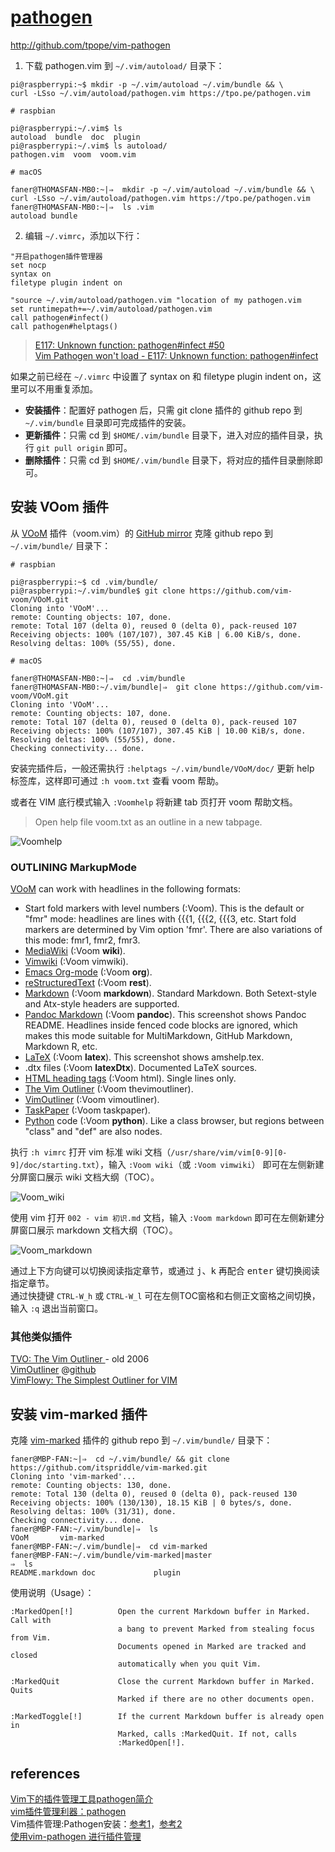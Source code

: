 # [pathogen](http://www.vim.org/scripts/script.php?script_id=2332)
http://github.com/tpope/vim-pathogen

1. 下载 pathogen.vim 到 `~/.vim/autoload/` 目录下：

```Shell
pi@raspberrypi:~$ mkdir -p ~/.vim/autoload ~/.vim/bundle && \
curl -LSso ~/.vim/autoload/pathogen.vim https://tpo.pe/pathogen.vim
```

```Shell
# raspbian

pi@raspberrypi:~/.vim$ ls
autoload  bundle  doc  plugin
pi@raspberrypi:~/.vim$ ls autoload/
pathogen.vim  voom  voom.vim
```

```Shell
# macOS

faner@THOMASFAN-MB0:~|⇒  mkdir -p ~/.vim/autoload ~/.vim/bundle && \
curl -LSso ~/.vim/autoload/pathogen.vim https://tpo.pe/pathogen.vim
faner@THOMASFAN-MB0:~|⇒  ls .vim
autoload bundle
```

2. 编辑 `~/.vimrc`，添加以下行：

```
"开启pathogen插件管理器
set nocp
syntax on
filetype plugin indent on

"source ~/.vim/autoload/pathogen.vim "location of my pathogen.vim
set runtimepath+=~/.vim/autoload/pathogen.vim
call pathogen#infect()
call pathogen#helptags()
```

> [E117: Unknown function: pathogen#infect #50](https://github.com/tpope/vim-pathogen/issues/50)  
> [Vim Pathogen won't load - E117: Unknown function: pathogen#infect](https://stackoverflow.com/questions/13080490/vim-pathogen-wont-load-e117-unknown-function-pathogeninfect)  

如果之前已经在 `~/.vimrc` 中设置了 syntax on 和 filetype plugin indent on，这里可以不用重复添加。

- **安装插件**：配置好 pathogen 后，只需 git clone 插件的 github repo 到 `~/.vim/bundle` 目录即可完成插件的安装。  
- **更新插件**：只需 cd 到 `$HOME/.vim/bundle` 目录下，进入对应的插件目录，执行 `git pull origin` 即可。  
- **删除插件**：只需 cd 到 `$HOME/.vim/bundle` 目录下，将对应的插件目录删除即可。  

## 安装 VOom 插件
从  [VOoM](http://www.vim.org/scripts/script.php?script_id=2657) 插件（voom.vim）的 [GitHub mirror](https://github.com/vim-voom/VOoM) 克隆 github repo 到 `~/.vim/bundle/` 目录下：

```Shell
# raspbian

pi@raspberrypi:~$ cd .vim/bundle/
pi@raspberrypi:~/.vim/bundle$ git clone https://github.com/vim-voom/VOoM.git
Cloning into 'VOoM'...
remote: Counting objects: 107, done.
remote: Total 107 (delta 0), reused 0 (delta 0), pack-reused 107
Receiving objects: 100% (107/107), 307.45 KiB | 6.00 KiB/s, done.
Resolving deltas: 100% (55/55), done.
```

```Shell
# macOS

faner@THOMASFAN-MB0:~|⇒  cd .vim/bundle
faner@THOMASFAN-MB0:~/.vim/bundle|⇒  git clone https://github.com/vim-voom/VOoM.git
Cloning into 'VOoM'...
remote: Counting objects: 107, done.
remote: Total 107 (delta 0), reused 0 (delta 0), pack-reused 107
Receiving objects: 100% (107/107), 307.45 KiB | 10.00 KiB/s, done.
Resolving deltas: 100% (55/55), done.
Checking connectivity... done.
```

安装完插件后，一般还需执行 `:helptags ~/.vim/bundle/VOoM/doc/` 更新 help 标签库，这样即可通过 `:h voom.txt` 查看 voom 帮助。

或者在 VIM 底行模式输入 `:Voomhelp` 将新建 tab 页打开 voom 帮助文档。

> Open help file voom.txt as an outline in a new tabpage. 

![Voomhelp](images/Voomhelp.png)

### OUTLINING MarkupMode

[VOoM](https://vim-voom.github.io/) can work with headlines in the following formats:

- Start fold markers with level numbers (:Voom). This is the default or "fmr" mode: headlines are lines with {{{1, {{{2, {{{3, etc. Start fold markers are determined by Vim option 'fmr'. There are also variations of this mode: fmr1, fmr2, fmr3.    
- [MediaWiki](https://en.wikipedia.org/wiki/Help:Wiki_markup#Sections) (:Voom **wiki**).  
- [Vimwiki](https://github.com/vimwiki/vimwiki) (:Voom vimwiki).  
- [Emacs Org-mode](http://orgmode.org/) (:Voom **org**).  
- [reStructuredText](http://docutils.sourceforge.net/rst.html) (:Voom **rest**).  
- [Markdown](http://daringfireball.net/projects/markdown/) (:Voom **markdown**). Standard Markdown. Both Setext-style and Atx-style headers   are supported.  
- [Pandoc Markdown](http://pandoc.org/) (:Voom **pandoc**). This screenshot shows Pandoc README. Headlines inside fenced code blocks are   ignored, which makes this mode suitable for MultiMarkdown, GitHub Markdown, Markdown R, etc.  
- [LaTeX](http://en.wikipedia.org/wiki/LaTeX) (:Voom **latex**). This screenshot shows amshelp.tex.  
- .dtx files (:Voom **latexDtx**). Documented LaTeX sources.  
- [HTML heading tags](https://en.wikipedia.org/wiki/HTML_element#Basic_text) (:Voom html). Single lines only.  
- [The Vim Outliner](http://www.vim.org/scripts/script.php?script_id=517) (:Voom thevimoutliner).  
- [VimOutliner](https://github.com/vimoutliner/vimoutliner) (:Voom vimoutliner).  
- [TaskPaper](http://www.vim.org/scripts/script.php?script_id=2027) (:Voom taskpaper).  
- [Python](https://www.python.org/) code (:Voom **python**). Like a class browser, but regions between "class" and "def" are also nodes.  

执行 `:h vimrc` 打开 vim 标准 wiki 文档（`/usr/share/vim/vim[0-9][0-9]/doc/starting.txt`），输入 `:Voom wiki`（或 `:Voom vimwiki`） 即可在左侧新建分屏窗口展示 wiki 文档大纲（TOC）。

![Voom_wiki](images/Voom_wiki.png)

使用 vim 打开 `002 - vim 初识.md` 文档，输入 `:Voom markdown` 即可在左侧新建分屏窗口展示 markdown 文档大纲（TOC）。  

![Voom_markdown](images/Voom_markdown.png)

通过上下方向键可以切换阅读指定章节，或通过 <kbd>j</kbd>、<kbd>k</kbd> 再配合 <kbd>enter</kbd> 键切换阅读指定章节。  
通过快捷键 `CTRL-W_h` 或 `CTRL-W_l` 可在左侧TOC窗格和右侧正文窗格之间切换，输入 `:q` 退出当前窗口。  

### 其他类似插件
[TVO: The Vim Outliner ](http://www.vim.org/scripts/script.php?script_id=517) - old 2006  
[VimOutliner](http://www.vim.org/scripts/script.php?script_id=3515) @[github](https://github.com/vimoutliner/vimoutliner)  
[VimFlowy: The Simplest Outliner for VIM](https://rogerkeays.com/vimflowy)  

## 安装 vim-marked 插件
克隆 [vim-marked](https://github.com/itspriddle/vim-marked) 插件的 github repo 到 `~/.vim/bundle/` 目录下：

```shell
faner@MBP-FAN:~|⇒  cd ~/.vim/bundle/ && git clone https://github.com/itspriddle/vim-marked.git
Cloning into 'vim-marked'...
remote: Counting objects: 130, done.
remote: Total 130 (delta 0), reused 0 (delta 0), pack-reused 130
Receiving objects: 100% (130/130), 18.15 KiB | 0 bytes/s, done.
Resolving deltas: 100% (31/31), done.
Checking connectivity... done.
faner@MBP-FAN:~/.vim/bundle|⇒  ls
VOoM       vim-marked
faner@MBP-FAN:~/.vim/bundle|⇒  cd vim-marked 
faner@MBP-FAN:~/.vim/bundle/vim-marked|master 
⇒  ls
README.markdown doc             plugin

```

使用说明（Usage）：

```shell
:MarkedOpen[!]          Open the current Markdown buffer in Marked. Call with
                        a bang to prevent Marked from stealing focus from Vim.
                        Documents opened in Marked are tracked and closed
                        automatically when you quit Vim.

:MarkedQuit             Close the current Markdown buffer in Marked. Quits
                        Marked if there are no other documents open.

:MarkedToggle[!]        If the current Markdown buffer is already open in
                        Marked, calls :MarkedQuit. If not, calls
                        :MarkedOpen[!].
```

## references
[Vim下的插件管理工具pathogen简介](http://www.cnblogs.com/litifeng/p/5597565.html)  
[vim插件管理利器：pathogen](http://blog.csdn.net/zhaoyw2008/article/details/8012757)  
Vim插件管理:Pathogen安装：[参考1](http://blog.csdn.net/z460189852/article/details/51525728)，[参考2](http://blog.csdn.net/weixin_35934768/article/details/52640038)  
[使用vim-pathogen 进行插件管理](http://www.cnblogs.com/gtarcoder/p/4632325.html)  
